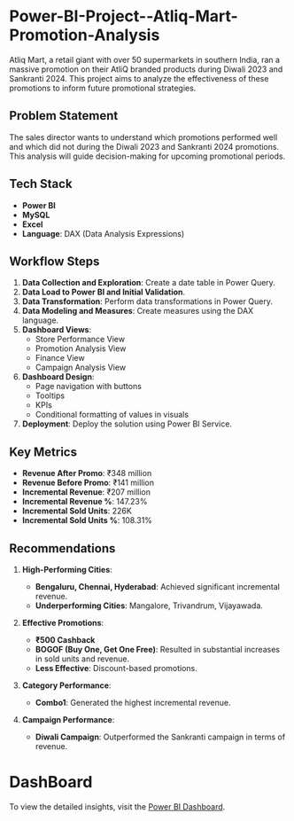 # Power-BI-Project--Atliq-Mart-Promotion-Analysis



Atliq Mart, a retail giant with over 50 supermarkets in southern India, ran a massive promotion on their AtliQ branded products during Diwali 2023 and Sankranti 2024. This project aims to analyze the effectiveness of these promotions to inform future promotional strategies.

## Problem Statement

The sales director wants to understand which promotions performed well and which did not during the Diwali 2023 and Sankranti 2024 promotions. This analysis will guide decision-making for upcoming promotional periods.

## Tech Stack

- **Power BI**
- **MySQL**
- **Excel**
- **Language**: DAX (Data Analysis Expressions)

## Workflow Steps

1. **Data Collection and Exploration**: Create a date table in Power Query.
2. **Data Load to Power BI and Initial Validation**.
3. **Data Transformation**: Perform data transformations in Power Query.
4. **Data Modeling and Measures**: Create measures using the DAX language.
5. **Dashboard Views**:
    - Store Performance View
    - Promotion Analysis View
    - Finance View
    - Campaign Analysis View
6. **Dashboard Design**:
    - Page navigation with buttons
    - Tooltips
    - KPIs
    - Conditional formatting of values in visuals
7. **Deployment**: Deploy the solution using Power BI Service.

## Key Metrics

- **Revenue After Promo**: ₹348 million
- **Revenue Before Promo**: ₹141 million
- **Incremental Revenue**: ₹207 million
- **Incremental Revenue %**: 147.23%
- **Incremental Sold Units**: 226K
- **Incremental Sold Units %**: 108.31%

## Recommendations

1. **High-Performing Cities**: 
   - **Bengaluru, Chennai, Hyderabad**: Achieved significant incremental revenue.
   - **Underperforming Cities**: Mangalore, Trivandrum, Vijayawada.

2. **Effective Promotions**:
   - **₹500 Cashback**
   - **BOGOF (Buy One, Get One Free)**: Resulted in substantial increases in sold units and revenue.
   - **Less Effective**: Discount-based promotions.

3. **Category Performance**:
   - **Combo1**: Generated the highest incremental revenue.

4. **Campaign Performance**:
   - **Diwali Campaign**: Outperformed the Sankranti campaign in terms of revenue.
  
#    DashBoard

   To view the detailed insights, visit the [Power BI Dashboard](https://app.powerbi.com/view?r=eyJrIjoiOGQ4YjFmNmEtMzExZS00ZTdkLWFmMDgtZTNjZTA1ZGZmMzEyIiwidCI6ImM2ZTU0OWIzLTVmNDUtNDAzMi1hYWU5LWQ0MjQ0ZGM1YjJjNCJ9).



